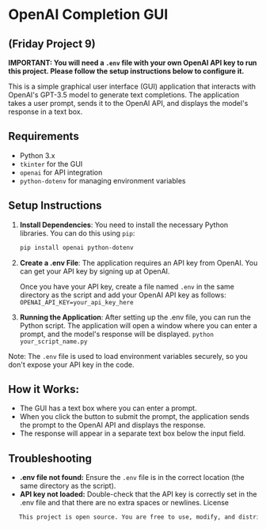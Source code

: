 
# OpenAI Completion GUI 
## (Friday Project 9) 

**IMPORTANT: You will need a `.env` file with your own OpenAI API key to run this project. Please follow the setup instructions below to configure it.**

This is a simple graphical user interface (GUI) application that interacts with OpenAI's GPT-3.5 model to generate text completions. The application takes a user prompt, sends it to the OpenAI API, and displays the model's response in a text box.

## Requirements

- Python 3.x
- `tkinter` for the GUI
- `openai` for API integration
- `python-dotenv` for managing environment variables

## Setup Instructions

1. **Install Dependencies**:
   You need to install the necessary Python libraries. You can do this using `pip`:

   ```bash
   pip install openai python-dotenv

2. **Create a .env File**: The application requires an API key from OpenAI. You can get your API key by signing up at OpenAI.

    Once you have your API key, create a file named `.env` in the same directory as the script and add your OpenAI API key as follows:
`OPENAI_API_KEY=your_api_key_here`

3. **Running the Application**: After setting up the .env file, you can run the Python script. The application will open a window where you can enter a prompt, and the model's response will be displayed.
`python your_script_name.py`

Note: The `.env` file is used to load environment variables securely, so you don't expose your API key in the code.

## How it Works:
- The GUI has a text box where you can enter a prompt.
- When you click the button to submit the prompt, the application sends the prompt to the OpenAI API and displays the response.
- The response will appear in a separate text box below the input field.

## Troubleshooting
- **.env file not found:** Ensure the `.env` file is in the correct location (the same directory as the script).
- **API key not loaded:** Double-check that the API key is correctly set in the .env file and that there are no extra spaces or newlines.
License
 ```bash
    This project is open source. You are free to use, modify, and distribute it under the MIT License.""" 
